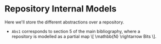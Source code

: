 Repository Internal Models
==========================

Here we'll store the different abstractions over a repository.

- `Abs1` corresponds to section 5 of the main bibliography, where
  a repository is modelled as a partial map \\[ \mathbb{N} \rightarrow Bits \\].
